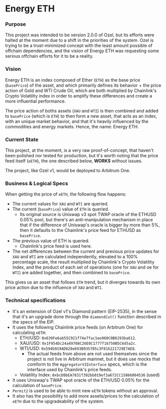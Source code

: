 # Energy ETH

### Purpose 
This project was intended to be version 2.0.0 of Ozel, but its efforts were halted at the moment due to a shift in the priorities of the system.
Ozel is trying to be a trust-minimized concept with the least amount possible of offchain dependencies, and the vision of Energy ETH was requesting some serious offchain efforts for it to be a reality. 

### Vision 
Energy ETH is an index composed of Ether (`ETH`) as the base price (`basePrice`) of the asset, and which primarily defines its behavior + the price action of Gold and WTI Crude Oil, which are both multiplied by Chainlink's Crypto Volatility index in order to amplify these differences and create a more influential performance. 

The price action of boths assets (`XAU` and `WTI`) is then combined and added to `basePrice` (which is `ETH`) to then form a new asset, that acts as an index, with an unique market behavior, and that it's heavily influenced by the commodities and energy markets. Hence, the name: Energy ETH. 

### Current State
This project, at the moment, is a very raw proof-of-concept, that haven't been polished nor tested for production, but it's worth noting that the price feed itself (`eETH`), the one described below, **WORKS** without issues.

The project, like Ozel v1, would be deployed to Arbitrum One.

### Business & Logical Specs 
When getting the price of `eETH`, the following flow happens: 
- The current values for `XAU` and `WTI` are queried.
- The current (`basePrice`) value of `ETH` is queried.
   - Its original source is Uniswap v3 spot TWAP oracle of the ETHUSD 0.05% pool, but there's an anti-manipulation mechanism in place that if the difference of Uniswap's oracle is bigger by more than 5%, then it defaults to the Chainlink's price feed for ETHUSD as `basePrice`.
- The previous value of ETH is queried.
   - Chainlink's price feed is used here.
- The net differences between the current and previous price updates for `XAU` and `WTI` are calculated independently, elevated to a 100% percentage scale, the result multiplied by Chainlink's Crypto Volatility Index, and the product of each set of operations (one for `XAU` and oe for `WTI`) are added together, and then combined to `basePrice`.

This gives us an asset that follows `ETH` trend, but it diverges towards its own price action due to the influence of `XAU` and `WTI`. 

### Technical specifications
- It's an extension of Ozel v1's Diamond pattern (EIP-2535), in the sense that it's an upgrade done through the `diamondCut()` function described in the specs of the EIP.
- It uses the following Chainlink price feeds (on Arbitrum One) for calculating `eETH`:
    - ETH/USD: `0x639Fe6ab55C921f74e7fac1ee960C0B6293ba612`.
    - XAU/USD: `0x1F954Dc24a49708C26E0C1777f16750B5C6d5a2c`.
    - WTI/USD: `0x594b919AD828e693B935705c3F816221729E7AE8`.
         - The actual feeds from above are not used themselves since the project is not live in Arbitrum mainnet, but it does use mocks that comform to the `AggregatorV3Interface` specs, which is the interface used by Chainlink's price feeds.
    - Volatility Index: `0xbcD8bEA7831f392bb019ef3a672CC15866004536` (used)
- It uses Uniswap's TWAP spot oracle of the ETH/USD 0.05% for the calculation of `basePrice`.
- `Permit2` is used to be able to mint new `eETH` tokens without an approval.
- It also has the possibility to add more assets/prices to the calculation of `eETH` due to the upgradeability of the system.


